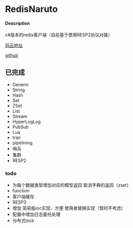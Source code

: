 # RedisNaruto

#### Description
c#版本的redis客户端（目前基于使用RESP2协议对接）

[码云地址](https://gitee.com/haiboi/redis-naruto)

[github](https://github.com/zhanghaiboshiwo/redis-naruto)

## 已完成
- Generic
- String
- Hash
- Set
- ZSet
- List
- Stream
- HyperLogLog
- PubSub
- Lua
- tran
- pipelining
- 哨兵
- 集群
- RESP2
### todo
- 为每个数据类型增加对应的模型返回 取消字典的返回（zset）
- function
- 客户端缓存
- RESP3
- 增加 简易版ioc实现，方便 使用者替换实现（暂时不考虑）
- 配置中增加日志委托处理
- 分布式lock